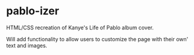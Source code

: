 # pablo-izer

HTML/CSS recreation of Kanye's Life of Pablo album cover.

Will add functionality to allow users to customize the page with their
own' text and images. 
